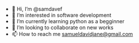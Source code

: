 - 👋 Hi, I’m @samdavef
- 👀 I’m interested in software development
- 🌱 I’m currently learning python as a begginner
- 💞️ I’m looking to collaborate on new works
- 📫 How to reach me samueldavidjane@gmail.com

<!---
samdavef/samdavef is a ✨ special ✨ repository because its `README.md` (this file) appears on your GitHub profile.
You can click the Preview link to take a look at your changes.
--->
